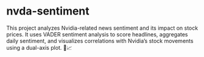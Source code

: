 # nvda-sentiment

This project analyzes Nvidia-related news sentiment and its impact on stock prices. It uses VADER sentiment analysis to score headlines, aggregates daily sentiment, and visualizes correlations with Nvidia’s stock movements using a dual-axis plot. 🚀📈
